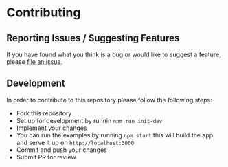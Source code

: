 # Contributing

## Reporting Issues / Suggesting Features

If you have found what you think is a bug or would like to suggest a feature,
please [file an issue](https://github.com/gsong/react-listitem-grid/issues/new).

## Development

In order to contribute to this repository please follow the following steps:

- Fork this repository
- Set up for development by runnin `npm run init-dev`
- Implement your changes
- You can run the examples by running `npm start` this will build the app and
  serve it up on `http://localhost:3000`
- Commit and push your changes
- Submit PR for review

